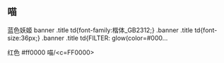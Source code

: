## 喵
<blue>蓝色妖姬</biue>
banner .title td{font-family:楷体_GB2312;} .banner .title td{font-size:36px;} .banner .title td{FILTER: glow(color=#000...

红色 #ff0000 
喵/<c=FF0000>

